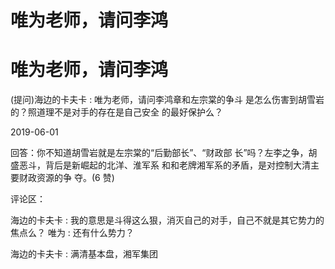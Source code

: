 # 唯为老师，请问李鸿

# 唯为老师，请问李鸿

(提问)海边的卡夫卡 : 唯为老师，请问李鸿章和左宗棠的争斗 是怎么伤害到胡雪岩的？照道理不是对手的存在是自己安全 的最好保护么？

2019-06-01

回答：你不知道胡雪岩就是左宗棠的“后勤部长”、“财政部 长”吗？左李之争，胡盛恶斗，背后是新崛起的北洋、淮军系 和和老牌湘军系的矛盾，是对控制大清主要财政资源的争 夺。(6 赞)

评论区：

海边的卡夫卡 : 我的意思是斗得这么狠，消灭自己的对手，自己不就是其它势力的焦点么？ 唯为 : 还有什么势力？

海边的卡夫卡 : 满清基本盘，湘军集团